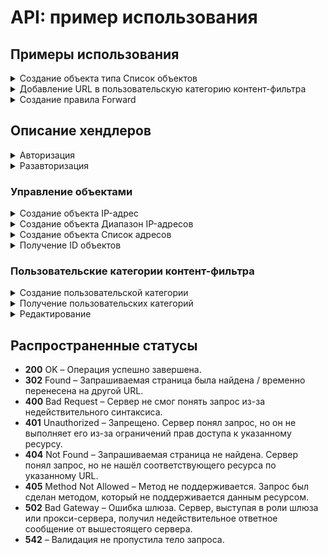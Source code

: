 # API: пример использования

## Примеры использования

<details>

<summary>Создание объекта типа Список объектов</summary>

**1\.** Авторизуйте администратора: 

```
curl -k -c /tmp/cookie -b /tmp/cookie -X POST https://178.154.205.107:8443/web/auth/login --data '{"login": "логин", "password": "пароль", "recaptcha": "", "rest_path": "/"}'
```

Ответ: статус 200.

**2\.** Получите список идентификаторов объектов типа "Список объектов":

**2.1\.** Если требуется, создайте объект "IP-адрес": 

```
curl -k -c /tmp/cookie -b /tmp/cookie -X POST https://178.154.205.107:8443/aliases/ip_addresses --data '{"comment": "комментарий", "title": "название", "value": "9.9.9.9"}'
```

Ответ: статус 200.

Тело ответа:

```
{
    "id": "ip.id.3"
}
```

**2.2\.** Если нужные объекты уже существуют, то получите список id, выполнив команду:

```
curl -k -c /tmp/cookie -b /tmp/cookie https://178.154.205.107:8443/aliases/
```

В ответе будет список всех объектов системы. Выберите нужные id (вид ip.id.1):

```
[
    {
        comment: "test ip alias",
        title: "test ip alias",
        type: "ip",
        value: "9.9.9.9",
        id: "ip.id.1"
    },
    {
        comment: "test ip alias 2",
        title: "test ip alias 2",
        type: "ip",
        value: "9.9.9.10",
        id: "ip.id.2"
    }
]
```

**3\.** Создайте объект типа Список объектов: 

```
curl -k -c /tmp/cookie -b /tmp/cookie -X POST https://178.154.205.107:8443/aliases/lists/addresses --data '{"title": "название", "comment": "комментарий", "values": ["ip.id.3", "ip.id.2", "ip.id.1"]}'
```

Ответ:

```
```

</details>

<details>

<summary>Добавление URL в пользовательскую категорию контент-фильтра</summary>

Предполагается, что уже созданы и настроены: пользователи, пользовательская категория контент-фильтра и правило контент-фильтра, в котором используются созданные пользователи и категории. Через API требуется редактировать список URL в конкретной пользовательской категории.

**1\.** Авторизуйте администратора: 

```
curl -k -c /tmp/cookie -b /tmp/cookie -X POST https://178.154.205.107:8443/web/auth/login --data '{"login": "логин", "password": "пароль", "recaptcha": "", "rest_path": "/"}'
```

Ответ: статус 200.

**2\.** Добавьте URL в ранее созданную пользовательскую категорию контент-фильтра:

```
curl -k -c /tmp/cookie -b /tmp/cookie -X PUT https://178.154.205.107:8443/content-filter/users_categories/users.id.1 --data '{"name": "название", "description": "комментарий", "urls": ["https://yandex.ru", "https://wrong-url.com"]}'
```

Ответ: статус 200.

Тело ответа при добавлении URL в ранее созданную категорию контент-фильтра:

```
{"id": "users.id.1", "name": "название", "description": "комментарий", "urls": ["https://yandex.ru", "https://wrong-url.com"]}
```
**Важно**: Запрос перезапишут ранее созданную пользовательскую категорию. Поэтому при выполнении запроса следует указать все URL (старые и новые: указанные при создании категории и те, которые хотите добавить).

</details>

<details>

<summary>Создание правила Forward</summary>

Задача: создать правило Forward с указанием диапазона IP-адресов (192.168.0.1-192.168.0.20) в качестве источника и протоколом TCP. \
Далее в созданное правило внести изменение, указав время действия.

**1\.** Авторизуйте администратора: 

```
curl -k -c /tmp/cookie -b /tmp/cookie -X POST https://178.154.205.107:8443/web/auth/login --data '{"login": "логин", "password": "пароль", "recaptcha": "", "rest_path": "/"}'
```

Ответ: статус 200.

**2\.** Создайте объект Диапазон IP-адресов c 192.168.0.1 по 192.168.0.20:

```
curl -k -c /tmp/cookie -b /tmp/cookie -X POST https://178.154.205.107:8443/aliases/ip_ranges --data '{"title": "test ip range", "comment": "test ip range", "start": "192.168.0.1", "end": "192.168.0.20"}'
```

Ответ: статус 200.

Тело ответа:

```
{
    "id": "ip_range.id.2"
}
```

**3\.** Создайте правило файрвола:

```
curl -k -c /tmp/cookie -b /tmp/cookie -X POST https://178.154.205.107:8443/firewall/rules/forward --data '{"action": "действие: accept - принять пакет; drop - отклонить пакет;", "comment": "комментарий", "destination_addresses": ["адреса назначений, список ID алиасов"], "destination_ports": ["порты назначений, список ID алиасов"], "incoming_interface": "входящий интерфейс, ID алиаса", "outgoing_interface": "исходящий интерфейс, ID алиаса", "protocol": "протокол, ID алиаса", "source_addresses": ["адреса источников"], "timetable": ["время действия"], "enabled": правило включено/выключено}'
```

Ответ: статус 200.

Тело ответа:

```
{"action": "drop", "destination_addresses": ["any"], "destination_ports": ["port.id.1"], "enabled": true, "incoming_interface": "any", "outgoing_interface": "any", "protocol": "protocol.tcp", "source_addresses": ["any"], "timetable": ["any"], "comment": "", "id": 2}
```

**4\.** Отредактируйте созданное правило, указав время действия:

```
curl -k -c /tmp/cookie -b /tmp/cookie -X PUT https://51.250.72.140:8443/firewall/rules/forward/1 --data '{"action": "drop", "comment": "", "destination_addresses": ["any"], "destination_ports": ["port.id.1"], "incoming_interface": "any", "outgoing_interface": "any", "protocol": "protocol.tcp", "source_addresses": ["any"], "timetable": ["time_range.id.1"], "enabled": true, "id": 2}'
```

Ответ: статус 200.

Тело ответа:

```
{"action": "drop", "comment": "", "destination_addresses": ["any"], "destination_ports": ["port.id.1"], "incoming_interface": "any", "outgoing_interface": "any", "protocol": "protocol.tcp", "source_addresses": ["any"], "timetable": ["time_range.id.1"], "enabled": true, "id": 2}
```

</details>

## Описание хендлеров

<details>

<summary>Авторизация</summary>

```
POST /web/auth/login
```

**Json тело запроса:**

```
{
    "login": "string",    
    "password": "string",    
    "recaptcha": "string" (по умолчанию пустая строка - ""),
    "rest_path": "string" (по умолчанию строка со слэшем "/")
}

```
После успешной авторизации, сервер Ideco UTM передаёт в заголовках куки. Пример значений:

```
set-cookie: insecure-ideco-session=02428c1c-fcd5-42ef-a533-5353da743806
set-cookie: __Secure-ideco-3ea57fca-65cb-439b-b764-d7337530f102=df164532-b916-4cda-a19b-9422c2897663:1663839003
```

Эти куки нужно передавать при каждом запросе после авторизации в заголовке запроса Cookie.

</details>

<details>

<summary>Разавторизация</summary>

```
DELETE /web/auth/login
```
После успешной разавторизации, сервер Ideco UTM передаёт в заголовках куки. Пример значений:

```
set-cookie: insecure-ideco-session=""; expires=Thu, 01 Jan 1970 00:00:00 GMT; Max-Age=0; Path=/
set-cookie: __Secure-ideco-b7e3fb6f-7189-4f87-a4aa-1bdc02e18b34=""; HttpOnly; Max-Age=0; Path=/; SameSite=Strict; Secure
```

</details>

### Управление объектами

<details>

<summary>Создание объекта IP-адрес</summary>

```
POST /aliases/ip_addresses
```

**Json тело запроса:**

```
{
    "comment": "string",    
    "title": "string",    
    "value": "string"
}
```

**Ответ на успешный запрос:** 

```
{
    "id": "string"
}
```

</details>

<details>

<summary>Создание объекта Диапазон IP-адресов</summary>

```
POST /aliases/ip_ranges
```

**Json тело запроса:**

```
{
    "title": "string",
    "comment": "string",
    "start": "string",
    "end": "string",
}
```

**Ответ на успешный запрос:** 

```
{
    "id": "string"
}
```

</details>

<details>

<summary>Создание объекта Список адресов</summary>

```
POST /aliases/lists/addresses
```

**Json тело запроса:**

```
{
    "title": "string",
    "comment": "string",
    "values": ["string"]
}
```

**Ответ на успешный запрос:** 

```
{
    "id": "string"
}
```

</details>

<details>

<summary>Получение ID объектов</summary>

```
GET /aliases
```

**Ответ на успешный запрос:**

```
[
    {
        comment: "string",
        title: "string",
        type: "string",
        values: [
            "ip.id.1",
            "ip.id.2"
        ],
        id: "type.id.1"
    }, 
    ...
] 
```

</details>

### Пользовательские категории контент-фильтра

<details>

<summary>Создание пользовательской категории</summary>

```
POST /content-filter/users_categories
```

**Json тело запроса:**

```
{
    "name": "string",
    "description": "string",
    "urls": [ "string" ]
}
```

**Ответ на успешный запрос:** 

```
{
    "id": "string"
}
```

</details>

<details>

<summary>Получение пользовательских категорий</summary>

```
GET /content-filter/users_categories
```

**Json ответ на запрос:**

```
{
    "id": "string", (номер категории, вида - users.id.1)
    "name": "string", (название категории, не пустая строка)
    "description": "string",
    "urls": ["string"] 
}
```

**urls** - список url. Либо полный путь до страницы, либо только доменное имя. В пути могут присутствовать, означающие любое количество любых символов на этом месте

</details>

<details>

<summary>Редактирование</summary>

```
PUT /content-filter/users_categories/{category_id}
```

**Json тело запроса:**

```
{
    "name": "string",
    "description": "string",
    "urls": ["string"]
}
```

**Ответ на успешный запрос:**

```
{
    "id": "string",
    "name": "string",
    "description": "string",
    "urls": [ "string" ]
}
```

</details>

## Распространенные статусы

* **200** OK – Операция успешно завершена.
* **302** Found – Запрашиваемая страница была найдена / временно перенесена на другой URL.
* **400** Bad Request – Сервер не смог понять запрос из-за недействительного синтаксиса.
* **401** Unauthorized – Запрещено. Сервер понял запрос, но он не выполняет его из-за ограничений прав доступа к указанному ресурсу.
* **404** Not Found – Запрашиваемая страница не найдена. Сервер понял запрос, но не нашёл соответствующего ресурса по указанному URL.
* **405** Method Not Allowed – Mетод не поддерживается. Запрос был сделан методом, который не поддерживается данным ресурсом.
* **502** Bad Gateway – Ошибка шлюза. Сервер, выступая в роли шлюза или прокси-сервера, получил недействительное ответное сообщение от вышестоящего сервера.
* **542** – Валидация не пропустила тело запроса.